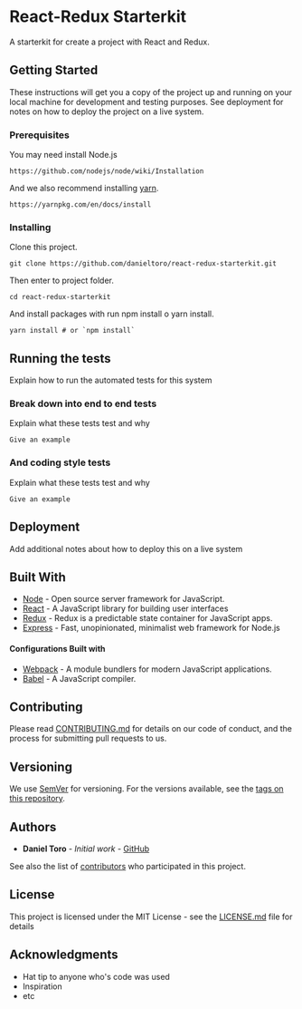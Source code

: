 # React-Redux Starterkit

A starterkit for create a project with React and Redux.

## Getting Started

These instructions will get you a copy of the project up and running on your local machine for development and testing purposes. See deployment for notes on how to deploy the project on a live system.

### Prerequisites

You may need install Node.js

```
https://github.com/nodejs/node/wiki/Installation
```

And we also recommend installing [yarn](https://yarnpkg.com).

```
https://yarnpkg.com/en/docs/install
```

### Installing

Clone this project.

```
git clone https://github.com/danieltoro/react-redux-starterkit.git
```

Then enter to project folder.

```
cd react-redux-starterkit
```

And install packages with run npm install o yarn install.

```
yarn install # or `npm install`
```


## Running the tests

Explain how to run the automated tests for this system

### Break down into end to end tests

Explain what these tests test and why

```
Give an example
```

### And coding style tests

Explain what these tests test and why

```
Give an example
```

## Deployment

Add additional notes about how to deploy this on a live system

## Built With

* [Node](https://nodejs.org/) - Open source server framework for JavaScript.
* [React](https://reactjs.org/) - A JavaScript library for building user interfaces
* [Redux](http://redux.js.org/) - Redux is a predictable state container for JavaScript apps.
* [Express](http://expressjs.com/) - Fast, unopinionated, minimalist web framework for Node.js

#### Configurations Built with

* [Webpack](https://webpack.js.org/) - A module bundlers for modern JavaScript applications.
* [Babel](https://babeljs.io/) - A JavaScript compiler.

## Contributing

Please read [CONTRIBUTING.md](https://gist.github.com/PurpleBooth/b24679402957c63ec426) for details on our code of conduct, and the process for submitting pull requests to us.

## Versioning

We use [SemVer](http://semver.org/) for versioning. For the versions available, see the [tags on this repository](https://github.com/your/project/tags). 

## Authors

* **Daniel Toro** - *Initial work* - [GitHub](https://github.com/danieltoro)

See also the list of [contributors](https://github.com/your/project/contributors) who participated in this project.

## License

This project is licensed under the MIT License - see the [LICENSE.md](LICENSE.md) file for details

## Acknowledgments

* Hat tip to anyone who's code was used
* Inspiration
* etc
